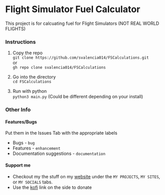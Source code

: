 # Flight Simulator Fuel Calculator
This project is for calcuating fuel for Flight Simulators (NOT REAL WORLD FLIGHTS)
### Instructions
1. Copy the repo <br>
`git clone https://github.com/svalencia014/FSCalculations.git` <br>
or <br>
`gh repo clone svalencia014/FSCalculations`

2. Go into the directory <br>
`cd FSCalculations`

3. Run with python <br>
`python3 main.py` (Could be different depending on your install)

### Other Info

#### Features/Bugs
Put them in the Issues Tab with the appropriate labels <br>
* Bugs - `bug` <br>
* Features - `enhancement` <br>
* Documentation suggestions - `documentation` <br>

#### Support me
* Checkout my the stuff on my [website](http://svalencia014.cf/) under the `MY PROJECTS`, `MY SITES`, or `MY SOCIALS` tabs.
* Use the [kofi](https://ko-fi.com/bifocalcanvas77) link on the side to donate